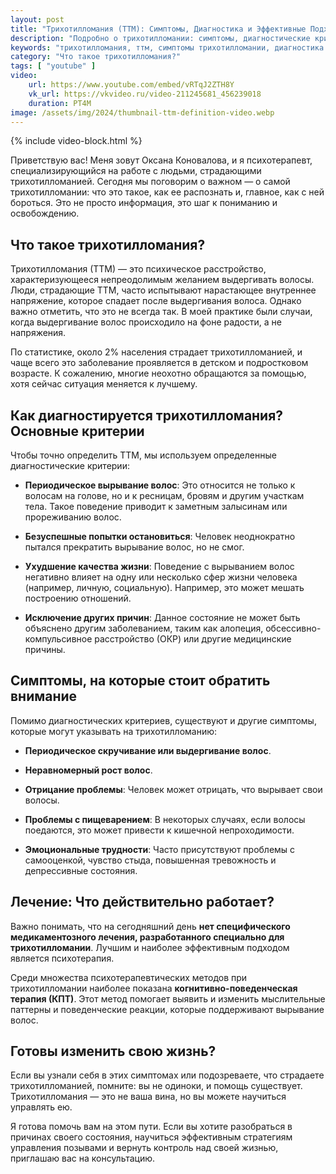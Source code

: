 ```yaml
---
layout: post
title: "Трихотилломания (ТТМ): Симптомы, Диагностика и Эффективные Подходы к Терапии – Коротко"
description: "Подробно о трихотилломании: симптомы, диагностические критерии и эффективные методы лечения. Узнайте, что такое ТТМ, как ее распознать и почему когнитивно-поведенческая терапия (КПТ) — лучший подход."
keywords: "трихотилломания, ттм, симптомы трихотилломании, диагностика трихотилломании, лечение трихотилломании, когнитивно-поведенческая терапия, КПТ, выдергивание волос, психическое расстройство, психотерапевт, Оксана Коновалова, ttm-help, консультация."
category: "Что такое трихотилломания?"
tags: [ "youtube" ]
video:
    url: https://www.youtube.com/embed/vRTqJ2ZTH8Y
    vk_url: https://vkvideo.ru/video-211245681_456239018
    duration: PT4M
image: /assets/img/2024/thumbnail-ttm-definition-video.webp
---
```


{% include video-block.html %}

Приветствую вас! Меня зовут Оксана Коновалова, и я психотерапевт, специализирующийся на работе с людьми, страдающими трихотилломанией. Сегодня мы поговорим о важном — о самой трихотилломании: что это такое, как ее распознать и, главное, как с ней бороться. Это не просто информация, это шаг к пониманию и освобождению.

## Что такое трихотилломания?

Трихотилломания (ТТМ) — это психическое расстройство, характеризующееся непреодолимым желанием выдергивать волосы. 
Люди, страдающие ТТМ, часто испытывают нарастающее внутреннее напряжение, которое спадает после выдергивания волоса. 
Однако важно отметить, что это не всегда так. В моей практике были случаи, когда выдергивание волос происходило на фоне радости, а не напряжения.

По статистике, около 2% населения страдает трихотилломанией, и чаще всего это заболевание проявляется в детском и подростковом возрасте. 
К сожалению, многие неохотно обращаются за помощью, хотя сейчас ситуация меняется к лучшему.

## Как диагностируется трихотилломания? Основные критерии

Чтобы точно определить ТТМ, мы используем определенные диагностические критерии:

- **Периодическое вырывание волос**: Это относится не только к волосам на голове, но и к ресницам, бровям и другим участкам тела. 
Такое поведение приводит к заметным залысинам или прореживанию волос.

- **Безуспешные попытки остановиться**: Человек неоднократно пытался прекратить вырывание волос, но не смог.

- **Ухудшение качества жизни**: Поведение с вырыванием волос негативно влияет на одну или несколько сфер жизни человека (например, личную, социальную). 
Например, это может мешать построению отношений.

- **Исключение других причин**: Данное состояние не может быть объяснено другим заболеванием, таким как алопеция, 
обсессивно-компульсивное расстройство (ОКР) или другие медицинские причины.

## Симптомы, на которые стоит обратить внимание

Помимо диагностических критериев, существуют и другие симптомы, которые могут указывать на трихотилломанию:

- **Периодическое скручивание или выдергивание волос**.

- **Неравномерный рост волос**.

- **Отрицание проблемы**: Человек может отрицать, что вырывает свои волосы.

- **Проблемы с пищеварением**: В некоторых случаях, если волосы поедаются, это может привести к кишечной непроходимости.

- **Эмоциональные трудности**: Часто присутствуют проблемы с самооценкой, чувство стыда, повышенная тревожность и депрессивные состояния.

## Лечение: Что действительно работает?

Важно понимать, что на сегодняшний день **нет специфического медикаментозного лечения, разработанного специально для трихотилломании**. 
Лучшим и наиболее эффективным подходом является психотерапия.

Среди множества психотерапевтических методов при трихотилломании наиболее показана **когнитивно-поведенческая терапия (КПТ)**. 
Этот метод помогает выявить и изменить мыслительные паттерны и поведенческие реакции, которые поддерживают вырывание волос.

## Готовы изменить свою жизнь?

Если вы узнали себя в этих симптомах или подозреваете, что страдаете трихотилломанией, помните: вы не одиноки, и помощь существует. Трихотилломания — это не ваша вина, но вы можете научиться управлять ею.

Я готова помочь вам на этом пути. Если вы хотите разобраться в причинах своего состояния, научиться эффективным стратегиям управления позывами и вернуть контроль над своей жизнью, приглашаю вас на консультацию.
